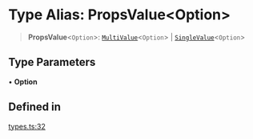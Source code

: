 # Type Alias: PropsValue\<Option\>

> **PropsValue**\<`Option`\>: [`MultiValue`](MultiValue.md)\<`Option`\> \| [`SingleValue`](SingleValue.md)\<`Option`\>

## Type Parameters

• **Option**

## Defined in

[types.ts:32](https://github.com/cluk3/react-select/blob/ed039925bb007c645df3b023879a7c98ae8eeccd/packages/react-select/src/types.ts#L32)
